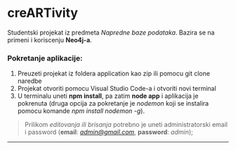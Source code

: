 # creARTivity
Studentski projekat iz predmeta *Napredne baze podataka*. Bazira se na primeni i koriscenju **Neo4j-a**.

### Pokretanje aplikacije:
1. Preuzeti projekat iz foldera application kao zip ili pomocu git clone naredbe
2. Projekat otvoriti pomocu Visual Studio Code-a i otvoriti novi terminal
3. U terminalu uneti **npm install**, pa zatim **node app** i aplikacija je pokrenuta (druga opcija za pokretanje je *nodemon* koji se instalira pomocu komande *npm install nodemon -g*).
> Prilikom *editovanja ili brisanja* potrebno je uneti administratorski email i password (**email**: *admin@gmail.com*, **password**: *admin*);
------------------------------------------------------------------------------------------------------------------------------------------------------------------------------
